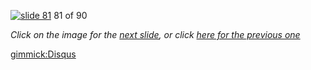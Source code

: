 [![slide 81](https://dl.dropboxusercontent.com/u/2977490/presentations/cookbook/img81.jpg)](82.md)
81 of 90

_Click on the image for the [next slide](82.md), or click [here for the previous one](80.md)_

[gimmick:Disqus](theodox-github)